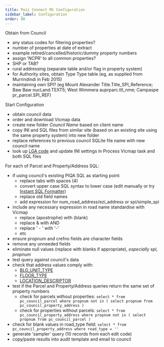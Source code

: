 ```yaml
---
title: Pozi Connect M1 Configuration
sidebar_label: Configuration
order: 90
---
```


Obtain from Council

* any status codes for filtering properties?
* number of properties at date of extract
* example retired/cancelled/historic/dummy property numbers
* assign 'NCPR' to all common properties?
* SHP or TAB?
* rural addressing (separate table and/or flag in property system)
* for Authority sites, obtain Type Type table (eg, as supplied from Murrindindi in Feb 2015)
* maintaining own SPI? (eg Mount Alexander Title.Title_SPI_Reference; Baw Baw nucLand.TEXT5; West Wimmera auprparc.ttl_nme; Campaspe pr_parcel.SPI_REF)

Start Configuration

* obtain council data
* order and download Vicmap data
* create new folder _Council Name_ based on client name
* copy INI and SQL files from similar site (based on an existing site using the same property system) into new folder
* replace references to previous council SQLite file name with new council name
* look up [LGA code](https://github.com/pozi/PoziConnectConfig/blob/master/~Shared/Reference/VMADMIN_LGA.csv) and update INI settings in Process Vicmap task and both SQL files

For each of Parcel and Property/Address SQL:

* if using council's existing PIQA SQL as starting point:
  * replace tabs with spaces (4)
  * convert upper case SQL syntax to lower case (edit manually or try [Instant SQL Formatter](https://www.dpriver.com/pp/sqlformat.htm))
  * replace old field names
  * add expression for num_road_address/ezi_address or spi/simple_spi
* include any necessary expression in road name standardise with Vicmap
  * replace (apostrophe) with (blank)
  * replace & with AND
  * replace ' - ' with '-'
  * etc
* ensure propnum and crefno fields are character fields
* remove any unneeded fields
* eliminate null values (replace with blanks if appropriate), *especially spi, propnum*
* test query against council's data
* check that address values comply with:
  * [BLG_UNIT_TYPE](https://github.com/pozi/PoziConnectConfig/blob/master/~Shared/Reference/VMADD_BLG_UNIT_TYPE.csv)
  * [FLOOR_TYPE](https://github.com/pozi/PoziConnectConfig/blob/master/~Shared/Reference/VMADD_FLOOR_TYPE.csv)
  * [LOCATION_DESCRIPTOR](https://github.com/pozi/PoziConnectConfig/blob/master/~Shared/Reference/VMADD_LOCATION_DESCRIPTOR.csv)
* test if the Parcel and Property/Address queries return the same set of property numbers
  * check for parcels without properties: `select * from pc_council_parcel where propnum not in ( select propnum from pc_council_property_address )`
  * check for properties without parcels: `select * from pc_council_property_address where propnum not in ( select propnum from pc_council_parcel )`
* check for blank values in road_type field: `select * from pc_council_property_address where road_type = ''`
* generate 'sampler' query (10 records from each edit code)
* copy/paste results into audit template and email to council